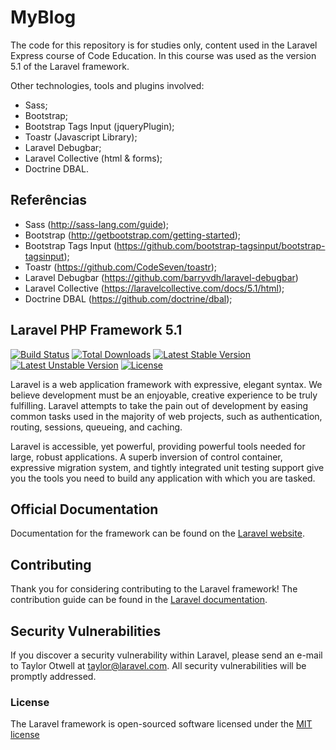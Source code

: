 # MyBlog

The code for this repository is for studies only, content used in the Laravel Express course of Code Education.
In this course was used as the version 5.1 of the Laravel framework.

Other technologies, tools and plugins involved:

- Sass;
- Bootstrap;
- Bootstrap Tags Input (jqueryPlugin);
- Toastr (Javascript Library);
- Laravel Debugbar;
- Laravel Collective (html & forms);
- Doctrine DBAL.

## Referências

- Sass (http://sass-lang.com/guide);
- Bootstrap (http://getbootstrap.com/getting-started);
- Bootstrap Tags Input (https://github.com/bootstrap-tagsinput/bootstrap-tagsinput);
- Toastr (https://github.com/CodeSeven/toastr);
- Laravel Debugbar (https://github.com/barryvdh/laravel-debugbar)
- Laravel Collective (https://laravelcollective.com/docs/5.1/html);
- Doctrine DBAL (https://github.com/doctrine/dbal);

## Laravel PHP Framework 5.1

[![Build Status](https://travis-ci.org/laravel/framework.svg)](https://travis-ci.org/laravel/framework)
[![Total Downloads](https://poser.pugx.org/laravel/framework/d/total.svg)](https://packagist.org/packages/laravel/framework)
[![Latest Stable Version](https://poser.pugx.org/laravel/framework/v/stable.svg)](https://packagist.org/packages/laravel/framework)
[![Latest Unstable Version](https://poser.pugx.org/laravel/framework/v/unstable.svg)](https://packagist.org/packages/laravel/framework)
[![License](https://poser.pugx.org/laravel/framework/license.svg)](https://packagist.org/packages/laravel/framework)

Laravel is a web application framework with expressive, elegant syntax. We believe development must be an enjoyable, creative experience to be truly fulfilling. Laravel attempts to take the pain out of development by easing common tasks used in the majority of web projects, such as authentication, routing, sessions, queueing, and caching.

Laravel is accessible, yet powerful, providing powerful tools needed for large, robust applications. A superb inversion of control container, expressive migration system, and tightly integrated unit testing support give you the tools you need to build any application with which you are tasked.

## Official Documentation

Documentation for the framework can be found on the [Laravel website](http://laravel.com/docs).

## Contributing

Thank you for considering contributing to the Laravel framework! The contribution guide can be found in the [Laravel documentation](http://laravel.com/docs/contributions).

## Security Vulnerabilities

If you discover a security vulnerability within Laravel, please send an e-mail to Taylor Otwell at taylor@laravel.com. All security vulnerabilities will be promptly addressed.

### License

The Laravel framework is open-sourced software licensed under the [MIT license](http://opensource.org/licenses/MIT)
